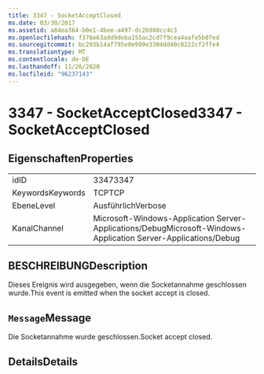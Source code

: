 ```yaml
---
title: 3347 - SocketAcceptClosed
ms.date: 03/30/2017
ms.assetid: a84ea364-b0e1-4bee-a497-dc2b988cc4c3
ms.openlocfilehash: f376e63add9deba155ac2cd7f9cea4aafe5b07ed
ms.sourcegitcommit: bc293b14af795e0e999e3304dd40c0222cf2ffe4
ms.translationtype: MT
ms.contentlocale: de-DE
ms.lasthandoff: 11/26/2020
ms.locfileid: "96237143"
---
```

# <a name="3347---socketacceptclosed"></a><span data-ttu-id="ec7cd-102">3347 - SocketAcceptClosed</span><span class="sxs-lookup"><span data-stu-id="ec7cd-102">3347 - SocketAcceptClosed</span></span>

## <a name="properties"></a><span data-ttu-id="ec7cd-103">Eigenschaften</span><span class="sxs-lookup"><span data-stu-id="ec7cd-103">Properties</span></span>  
  
|||  
|-|-|  
|<span data-ttu-id="ec7cd-104">id</span><span class="sxs-lookup"><span data-stu-id="ec7cd-104">ID</span></span>|<span data-ttu-id="ec7cd-105">3347</span><span class="sxs-lookup"><span data-stu-id="ec7cd-105">3347</span></span>|  
|<span data-ttu-id="ec7cd-106">Keywords</span><span class="sxs-lookup"><span data-stu-id="ec7cd-106">Keywords</span></span>|<span data-ttu-id="ec7cd-107">TCP</span><span class="sxs-lookup"><span data-stu-id="ec7cd-107">TCP</span></span>|  
|<span data-ttu-id="ec7cd-108">Ebene</span><span class="sxs-lookup"><span data-stu-id="ec7cd-108">Level</span></span>|<span data-ttu-id="ec7cd-109">Ausführlich</span><span class="sxs-lookup"><span data-stu-id="ec7cd-109">Verbose</span></span>|  
|<span data-ttu-id="ec7cd-110">Kanal</span><span class="sxs-lookup"><span data-stu-id="ec7cd-110">Channel</span></span>|<span data-ttu-id="ec7cd-111">Microsoft-Windows-Application Server-Applications/Debug</span><span class="sxs-lookup"><span data-stu-id="ec7cd-111">Microsoft-Windows-Application Server-Applications/Debug</span></span>|  
  
## <a name="description"></a><span data-ttu-id="ec7cd-112">BESCHREIBUNG</span><span class="sxs-lookup"><span data-stu-id="ec7cd-112">Description</span></span>  

 <span data-ttu-id="ec7cd-113">Dieses Ereignis wird ausgegeben, wenn die Socketannahme geschlossen wurde.</span><span class="sxs-lookup"><span data-stu-id="ec7cd-113">This event is emitted when the socket accept is closed.</span></span>  
  
## <a name="message"></a><span data-ttu-id="ec7cd-114">`Message`</span><span class="sxs-lookup"><span data-stu-id="ec7cd-114">Message</span></span>  

 <span data-ttu-id="ec7cd-115">Die Socketannahme wurde geschlossen.</span><span class="sxs-lookup"><span data-stu-id="ec7cd-115">Socket accept closed.</span></span>  
  
## <a name="details"></a><span data-ttu-id="ec7cd-116">Details</span><span class="sxs-lookup"><span data-stu-id="ec7cd-116">Details</span></span>
